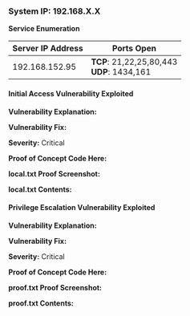 
### System IP: 192.168.X.X

**Service Enumeration**

| Server IP Address | Ports Open                                    |
| ----------------- | --------------------------------------------- |
| 192.168.152.95    | **TCP**: 21,22,25,80,443<br>**UDP**: 1434,161 |

#### Initial Access Vulnerability Exploited

**Vulnerability Explanation:**

**Vulnerability Fix:**

**Severity:** Critical

**Proof of Concept Code Here:**

**local.txt Proof Screenshot:**

**local.txt Contents:**

#### Privilege Escalation Vulnerability Exploited

**Vulnerability Explanation:**

**Vulnerability Fix:**

**Severity:** Critical

**Proof of Concept Code Here:**

**proof.txt Proof Screenshot:**

**proof.txt Contents:**